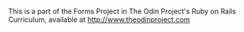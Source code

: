 This is a part of the Forms Project in The Odin Project's Ruby on Rails Curriculum, available at http://www.theodinproject.com
